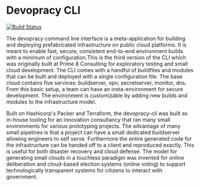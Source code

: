 # Devopracy CLI

[![Build Status][travis-badge]][travis]

[travis-badge]: https://travis-ci.org/devopracy/devopracy-cli.svg?branch=master
[travis]: https://travis-ci.org/devopracy/devopracy-cli

The devopracy command line interface is a meta-application for building and deploying prefabricated infrastructure on public cloud platforms. It is meant to enable fast, secure, consistent end-to-end environment builds with a minimum of configuration.This is the third version of the CLI which was originally built at Prime 8 Consulting for exploratory testing and small cloud development. The CLI comes with a handful of buildfiles and modules that can be built and deployed with a single configuration file. The base cloud contains five services: buildserver, vpn, secretserver, monitor, dns. From this basic setup, a team can have an insta-environment for secure development. The environment is customizable by adding new builds and modules to the infrastructure model.

Built on Hashicorp's Packer and Terraform, the devopracy-cli was built as in-house tooling for an innovation consultancy that ran many small environments for various prototyping projects. The advantage of many small pipelines is that a project can have a small dedicated buildserver allowing engineers to self serve. Furthermore the entire generated code for the infrastructure can be handed off to a client and reproduced exactly. This is useful for both disaster recovery and cloud defense. The model for generating small clouds in a touchless paradigm was invented for online deliberation and cloud-based election systems (online voting) to support technologically transparent systems for citizens to interact with government. 
